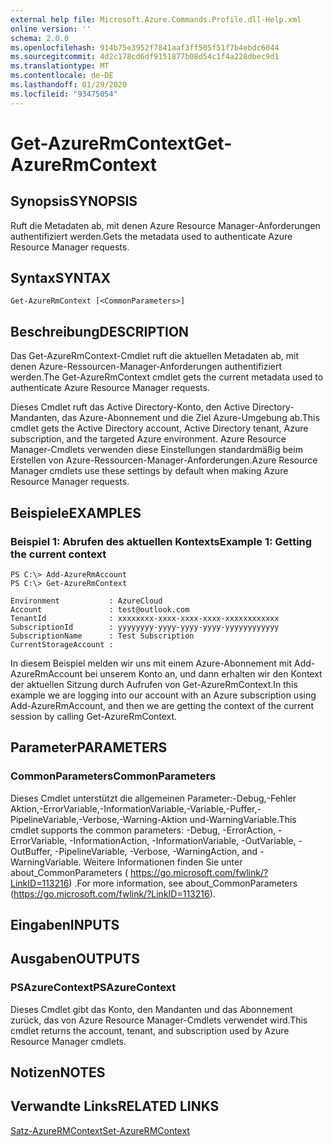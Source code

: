 ```yaml
---
external help file: Microsoft.Azure.Commands.Profile.dll-Help.xml
online version: ''
schema: 2.0.0
ms.openlocfilehash: 914b75e3952f7841aaf3ff505f51f7b4ebdc6044
ms.sourcegitcommit: 4d2c178cd6df9151877b08d54c1f4a228dbec9d1
ms.translationtype: MT
ms.contentlocale: de-DE
ms.lasthandoff: 01/29/2020
ms.locfileid: "93475054"
---
```

# <span data-ttu-id="c7de1-101">Get-AzureRmContext</span><span class="sxs-lookup"><span data-stu-id="c7de1-101">Get-AzureRmContext</span></span>

## <span data-ttu-id="c7de1-102">Synopsis</span><span class="sxs-lookup"><span data-stu-id="c7de1-102">SYNOPSIS</span></span>
<span data-ttu-id="c7de1-103">Ruft die Metadaten ab, mit denen Azure Resource Manager-Anforderungen authentifiziert werden.</span><span class="sxs-lookup"><span data-stu-id="c7de1-103">Gets the metadata used to authenticate Azure Resource Manager requests.</span></span>

## <span data-ttu-id="c7de1-104">Syntax</span><span class="sxs-lookup"><span data-stu-id="c7de1-104">SYNTAX</span></span>

```
Get-AzureRmContext [<CommonParameters>]
```

## <span data-ttu-id="c7de1-105">Beschreibung</span><span class="sxs-lookup"><span data-stu-id="c7de1-105">DESCRIPTION</span></span>
<span data-ttu-id="c7de1-106">Das Get-AzureRmContext-Cmdlet ruft die aktuellen Metadaten ab, mit denen Azure-Ressourcen-Manager-Anforderungen authentifiziert werden.</span><span class="sxs-lookup"><span data-stu-id="c7de1-106">The Get-AzureRmContext cmdlet gets the current metadata used to authenticate Azure Resource Manager requests.</span></span>

<span data-ttu-id="c7de1-107">Dieses Cmdlet ruft das Active Directory-Konto, den Active Directory-Mandanten, das Azure-Abonnement und die Ziel Azure-Umgebung ab.</span><span class="sxs-lookup"><span data-stu-id="c7de1-107">This cmdlet gets the Active Directory account, Active Directory tenant, Azure subscription, and the targeted Azure environment.</span></span>
<span data-ttu-id="c7de1-108">Azure Resource Manager-Cmdlets verwenden diese Einstellungen standardmäßig beim Erstellen von Azure-Ressourcen-Manager-Anforderungen.</span><span class="sxs-lookup"><span data-stu-id="c7de1-108">Azure Resource Manager cmdlets use these settings by default when making Azure Resource Manager requests.</span></span>

## <span data-ttu-id="c7de1-109">Beispiele</span><span class="sxs-lookup"><span data-stu-id="c7de1-109">EXAMPLES</span></span>

### <span data-ttu-id="c7de1-110">Beispiel 1: Abrufen des aktuellen Kontexts</span><span class="sxs-lookup"><span data-stu-id="c7de1-110">Example 1: Getting the current context</span></span>
```
PS C:\> Add-AzureRmAccount
PS C:\> Get-AzureRmContext

Environment           : AzureCloud
Account               : test@outlook.com
TenantId              : xxxxxxxx-xxxx-xxxx-xxxx-xxxxxxxxxxxx
SubscriptionId        : yyyyyyyy-yyyy-yyyy-yyyy-yyyyyyyyyyyy
SubscriptionName      : Test Subscription
CurrentStorageAccount :
```

<span data-ttu-id="c7de1-111">In diesem Beispiel melden wir uns mit einem Azure-Abonnement mit Add-AzureRmAccount bei unserem Konto an, und dann erhalten wir den Kontext der aktuellen Sitzung durch Aufrufen von Get-AzureRmContext.</span><span class="sxs-lookup"><span data-stu-id="c7de1-111">In this example we are logging into our account with an Azure subscription using Add-AzureRmAccount, and then we are getting the context of the current session by calling Get-AzureRmContext.</span></span>

## <span data-ttu-id="c7de1-112">Parameter</span><span class="sxs-lookup"><span data-stu-id="c7de1-112">PARAMETERS</span></span>

### <span data-ttu-id="c7de1-113">CommonParameters</span><span class="sxs-lookup"><span data-stu-id="c7de1-113">CommonParameters</span></span>
<span data-ttu-id="c7de1-114">Dieses Cmdlet unterstützt die allgemeinen Parameter:-Debug,-Fehler Aktion,-ErrorVariable,-InformationVariable,-Variable,-Puffer,-PipelineVariable,-Verbose,-Warning-Aktion und-WarningVariable.</span><span class="sxs-lookup"><span data-stu-id="c7de1-114">This cmdlet supports the common parameters: -Debug, -ErrorAction, -ErrorVariable, -InformationAction, -InformationVariable, -OutVariable, -OutBuffer, -PipelineVariable, -Verbose, -WarningAction, and -WarningVariable.</span></span> <span data-ttu-id="c7de1-115">Weitere Informationen finden Sie unter about_CommonParameters ( https://go.microsoft.com/fwlink/?LinkID=113216) .</span><span class="sxs-lookup"><span data-stu-id="c7de1-115">For more information, see about_CommonParameters (https://go.microsoft.com/fwlink/?LinkID=113216).</span></span>

## <span data-ttu-id="c7de1-116">Eingaben</span><span class="sxs-lookup"><span data-stu-id="c7de1-116">INPUTS</span></span>

## <span data-ttu-id="c7de1-117">Ausgaben</span><span class="sxs-lookup"><span data-stu-id="c7de1-117">OUTPUTS</span></span>

### <span data-ttu-id="c7de1-118">PSAzureContext</span><span class="sxs-lookup"><span data-stu-id="c7de1-118">PSAzureContext</span></span>
<span data-ttu-id="c7de1-119">Dieses Cmdlet gibt das Konto, den Mandanten und das Abonnement zurück, das von Azure Resource Manager-Cmdlets verwendet wird.</span><span class="sxs-lookup"><span data-stu-id="c7de1-119">This cmdlet returns the account, tenant, and subscription used by Azure Resource Manager cmdlets.</span></span>

## <span data-ttu-id="c7de1-120">Notizen</span><span class="sxs-lookup"><span data-stu-id="c7de1-120">NOTES</span></span>

## <span data-ttu-id="c7de1-121">Verwandte Links</span><span class="sxs-lookup"><span data-stu-id="c7de1-121">RELATED LINKS</span></span>

[<span data-ttu-id="c7de1-122">Satz-AzureRMContext</span><span class="sxs-lookup"><span data-stu-id="c7de1-122">Set-AzureRMContext</span></span>]()

